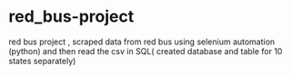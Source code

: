 # red_bus-project
red bus project , scraped data from red bus using selenium automation (python) and then read the csv in SQL( created database and table for 10 states separately) 
